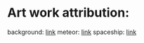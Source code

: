 # Art work attribution:
background: [link](https://v-ktor.itch.io/nebula-background-images?download)
meteor: [link](https://pixelalek.itch.io/spaceship-simple-assets)
spaceship: [link](https://gisha.itch.io/spaceships-asset-pack)
